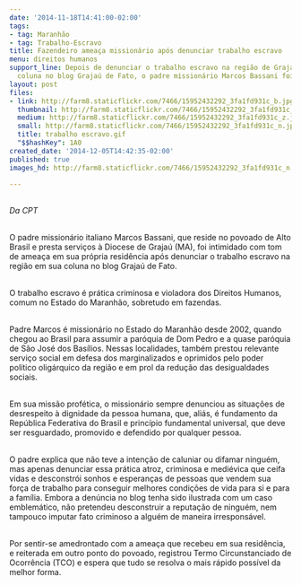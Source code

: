 ```yaml
---
date: '2014-11-18T14:41:00-02:00'
tags:
- tag: Maranhão
- tag: Trabalho-Escravo
title: Fazendeiro ameaça missionário após denunciar trabalho escravo
menu: direitos humanos
support_line: Depois de denunciar o trabalho escravo na região de Grajaú (MA) em sua
  coluna no blog Grajaú de Fato, o padre missionário Marcos Bassani foi intimidado.
layout: post
files:
- link: http://farm8.staticflickr.com/7466/15952432292_3fa1fd931c_b.jpg
  thumbnail: http://farm8.staticflickr.com/7466/15952432292_3fa1fd931c_t.jpg
  medium: http://farm8.staticflickr.com/7466/15952432292_3fa1fd931c_z.jpg
  small: http://farm8.staticflickr.com/7466/15952432292_3fa1fd931c_n.jpg
  title: trabalho escravo.gif
  "$$hashKey": 1A0
created_date: '2014-12-05T14:42:35-02:00'
published: true
images_hd: http://farm8.staticflickr.com/7466/15952432292_3fa1fd931c_n.jpg

---
```

<div id="content-header">
<div id="content-title">
<p><br />
<em>Da CPT</em></p>
</div>
</div>

<div id="content-area">
<div id="default-content">
<div id="node-16751">
<div>
<div>
<p><br />
O padre mission&aacute;rio italiano Marcos Bassani, que reside no povoado de Alto Brasil e presta servi&ccedil;os &agrave; Diocese de Graja&uacute; (MA), foi intimidado com tom de amea&ccedil;a em sua pr&oacute;pria resid&ecirc;ncia ap&oacute;s denunciar o trabalho escravo na regi&atilde;o em sua coluna no blog Graja&uacute; de Fato.&nbsp;</p>

<p><br />
O trabalho escravo &eacute; pr&aacute;tica criminosa e violadora dos Direitos Humanos, comum no Estado do Maranh&atilde;o, sobretudo em fazendas.</p>

<p><br />
Padre Marcos &eacute; mission&aacute;rio no Estado do Maranh&atilde;o desde 2002, quando chegou ao Brasil para assumir a par&oacute;quia de Dom Pedro e a quase par&oacute;quia de S&atilde;o Jos&eacute; dos Bas&iacute;lios. Nessas localidades, tamb&eacute;m prestou relevante servi&ccedil;o social em defesa dos marginalizados e oprimidos pelo poder pol&iacute;tico olig&aacute;rquico da regi&atilde;o e em prol da redu&ccedil;&atilde;o das desigualdades sociais.</p>

<p><br />
Em sua miss&atilde;o prof&eacute;tica, o mission&aacute;rio sempre denunciou as situa&ccedil;&otilde;es de desrespeito &agrave; dignidade da pessoa humana, que, ali&aacute;s, &eacute; fundamento da Rep&uacute;blica Federativa do Brasil e princ&iacute;pio fundamental universal, que deve ser resguardado, promovido e defendido por qualquer pessoa.</p>

<p><br />
O padre explica que n&atilde;o teve a inten&ccedil;&atilde;o de caluniar ou difamar ningu&eacute;m, mas apenas denunciar essa pr&aacute;tica atroz, criminosa e medi&eacute;vica que ceifa vidas e desconstr&oacute;i sonhos e esperan&ccedil;as de pessoas que vendem sua for&ccedil;a de trabalho para conseguir melhores condi&ccedil;&otilde;es de vida para si e para a fam&iacute;lia. Embora a den&uacute;ncia no blog tenha sido ilustrada com um caso emblem&aacute;tico, n&atilde;o pretendeu desconstruir a reputa&ccedil;&atilde;o de ningu&eacute;m, nem tampouco imputar fato criminoso a algu&eacute;m de maneira irrespons&aacute;vel.</p>

<p><br />
Por sentir-se amedrontado com a amea&ccedil;a que recebeu em sua resid&ecirc;ncia, e reiterada em outro ponto do povoado, registrou Termo Circunstanciado de Ocorr&ecirc;ncia (TCO) e espera que tudo se resolva o mais r&aacute;pido poss&iacute;vel da melhor forma.</p>
</div>
</div>
</div>
</div>
</div>

